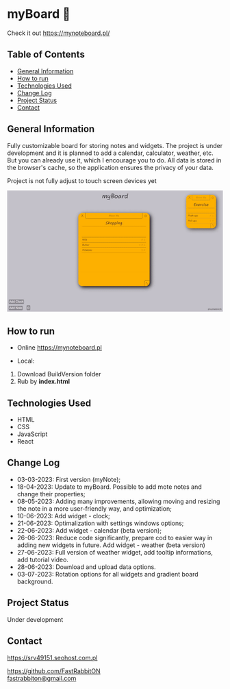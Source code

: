# myBoard 📔
Check it out https://mynoteboard.pl/

## Table of Contents

* [General Information](#general-information)
* [How to run](#how-to-run)
* [Technologies Used](#technologies-used)
* [Change Log](#change-log)
* [Project Status](#project-status)
* [Contact](#contact)

## General Information
 Fully customizable board for storing notes and widgets. The project is under development and it is planned to add a calendar, calculator, weather, etc. But you can already use it, which I encourage you to do. All data is stored in the browser's cache, so the application ensures the privacy of your data.

Project is not fully adjust to touch screen devices yet

![Alt text](https://github.com/FastRabbitON/FastRabbitON/blob/main/GifBoard.gif)

## How to run
- Online https://mynoteboard.pl
   
- Local:
1. Download BuildVersion folder
2. Rub by **index.html**


## Technologies Used
- HTML
- CSS
- JavaScript
- React


## Change Log
- 03-03-2023: First version (myNote);
- 18-04-2023: Update to myBoard. Possible to add mote notes and change their properties;
- 08-05-2023: Adding many improvements, allowing moving and resizing the note in a more user-friendly way, and optimization;
- 10-06-2023: Add widget - clock;
- 21-06-2023: Optimalization with settings windows options;
- 22-06-2023: Add widget - calendar (beta version);
- 26-06-2023: Reduce code significantly, prepare cod to easier way in adding new widgets in future.
  Add widget - weather (beta version)
- 27-06-2023: Full version of weather widget, add tooltip informations, add tutorial video.
- 28-06-2023: Download and upload data options.
- 03-07-2023: Rotation options for all widgets and gradient board background.

## Project Status
Under development

## Contact
https://srv49151.seohost.com.pl

https://github.com/FastRabbitON \
fastrabbiton@gmail.com


